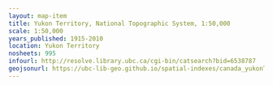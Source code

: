 ```yaml
---
layout: map-item 
title: Yukon Territory, National Topographic System, 1:50,000
scale: 1:50,000
years_published: 1915-2010
location: Yukon Territory
nosheets: 995
infourl: http://resolve.library.ubc.ca/cgi-bin/catsearch?bid=6538787
geojsonurl: https://ubc-lib-geo.github.io/spatial-indexes/canada_yukonTerritory_50k_nts.geojson
---
```

